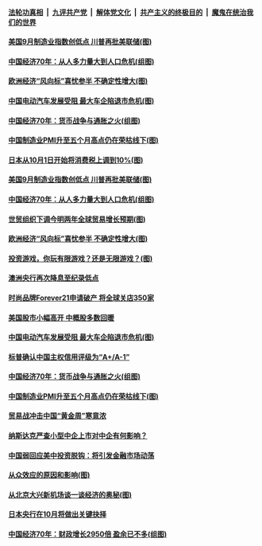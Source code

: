 ####  [法轮功真相](../../../../basic/blob/master/README.md?t=10021501) &nbsp;|&nbsp; [九评共产党](../../../../9ping.md/blob/master/README.md?t=10021501) &nbsp;|&nbsp; [解体党文化](../../../../jtdwh.md/blob/master/README.md?t=10021501)  &nbsp;|&nbsp; [共产主义的终极目的](../../../../gczydzjmd.md/blob/master/README.md?t=10021501) &nbsp;|&nbsp; [魔鬼在统治我们的世界](../../../../mgztzwmdsj.md/blob/master/README.md?t=10021501) 

#### [美国9月制造业指数创低点 川普再批美联储(图)](../pages/p5/909208.md?t=10021501) 

#### [中国经济70年：从人多力量大到人口危机(组图)](../pages/p5/909204.md?t=10021501) 

#### [欧洲经济“风向标”喜忧参半 不确定性增大(图)](../pages/p5/909141.md?t=10021501) 

#### [中国电动汽车发展受阻 最大车企陷退市危机(图)](../pages/p5/909112.md?t=10021501) 

#### [中国经济70年：货币战争与通胀之火(组图)](../pages/p5/909105.md?t=10021501) 

#### [中国制造业PMI升至五个月高点仍在荣枯线下(图)](../pages/p5/909042.md?t=10021501) 

#### [日本从10月1日开始将消费税上调到10%(图)](../pages/p5/909209.md?t=10021501) 

#### [美国9月制造业指数创低点 川普再批美联储(图)](../pages/p5/909208.md?t=10021501) 

#### [中国经济70年：从人多力量大到人口危机(组图)](../pages/p5/909204.md?t=10021501) 

#### [世贸组织下调今明两年全球贸易增长预期(图)](../pages/p5/909170.md?t=10021501) 

#### [欧洲经济“风向标”喜忧参半 不确定性增大(图)](../pages/p5/909141.md?t=10021501) 

#### [投资游戏，你玩有限游戏？还是无限游戏？(图)](../pages/p5/909143.md?t=10021501) 

#### [澳洲央行再次降息至纪录低点](../pages/p5/909135.md?t=10021501) 

#### [时尚品牌Forever21申请破产 将全球关店350家](../pages/p5/909120.md?t=10021501) 

#### [美国股市小幅高开 中概股多数回暖](../pages/p5/909119.md?t=10021501) 

#### [中国电动汽车发展受阻 最大车企陷退市危机(图)](../pages/p5/909112.md?t=10021501) 

#### [标普确认中国主权信用评级为“A+/A-1”](../pages/p5/909108.md?t=10021501) 

#### [中国经济70年：货币战争与通胀之火(组图)](../pages/p5/909105.md?t=10021501) 

#### [中国制造业PMI升至五个月高点仍在荣枯线下(图)](../pages/p5/909042.md?t=10021501) 

#### [贸易战冲击中国“黄金周”寒意浓](../pages/p5/909071.md?t=10021501) 

#### [纳斯达克严查小型中企上市对中企有何影响？](../pages/p5/909067.md?t=10021501) 

#### [中国弱回应美中投资脱钩：将引发金融市场动荡](../pages/p5/909064.md?t=10021501) 

#### [从众效应的原因和影响(图)](../pages/p5/909039.md?t=10021501) 

#### [从北京大兴新机场谈一谈经济的奥秘(图)](../pages/p5/909041.md?t=10021501) 

#### [日本央行在10月将做出关键抉择](../pages/p5/909002.md?t=10021501) 

#### [中国经济70年：财政增长2950倍 盈余已不多(组图)](../pages/p5/909000.md?t=10021501) 

